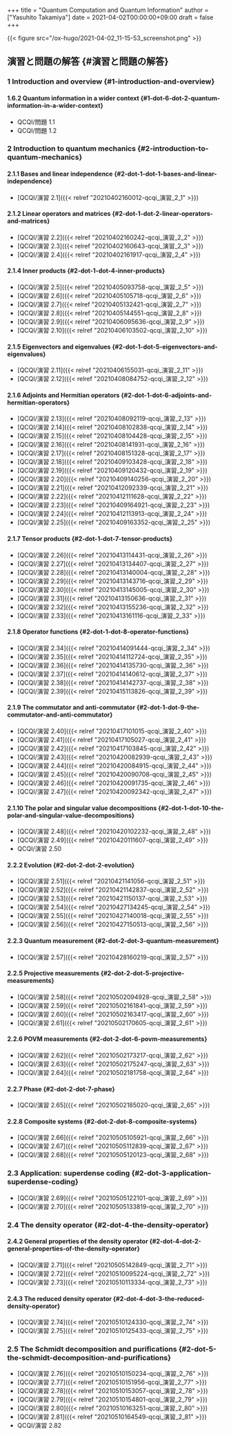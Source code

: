 +++
title = "Quantum Computation and Quantum Information"
author = ["Yasuhito Takamiya"]
date = 2021-04-02T00:00:00+09:00
draft = false
+++

{{< figure src="/ox-hugo/2021-04-02_11-15-53_screenshot.png" >}}


## 演習と問題の解答 {#演習と問題の解答}


### 1 Introduction and overview {#1-introduction-and-overview}


#### 1.6.2 Quantum information in a wider context {#1-dot-6-dot-2-quantum-information-in-a-wider-context}

-   QCQI/問題 1.1
-   QCQI/問題 1.2


### 2 Introduction to quantum mechanics {#2-introduction-to-quantum-mechanics}


#### 2.1.1 Bases and linear independence {#2-dot-1-dot-1-bases-and-linear-independence}

-   [QCQI/演習 2.1]({{< relref "20210402160012-qcqi_演習_2_1" >}})


#### 2.1.2 Linear operators and matrices {#2-dot-1-dot-2-linear-operators-and-matrices}

-   [QCQI/演習 2.2]({{< relref "20210402160242-qcqi_演習_2_2" >}})
-   [QCQI/演習 2.3]({{< relref "20210402160643-qcqi_演習_2_3" >}})
-   [QCQI/演習 2.4]({{< relref "20210402161917-qcqi_演習_2_4" >}})


#### 2.1.4 Inner products {#2-dot-1-dot-4-inner-products}

-   [QCQI/演習 2.5]({{< relref "20210405093758-qcqi_演習_2_5" >}})
-   [QCQI/演習 2.6]({{< relref "20210405105718-qcqi_演習_2_6" >}})
-   [QCQI/演習 2.7]({{< relref "20210405132421-qcqi_演習_2_7" >}})
-   [QCQI/演習 2.8]({{< relref "20210405144551-qcqi_演習_2_8" >}})
-   [QCQI/演習 2.9]({{< relref "20210406095636-qcqi_演習_2_9" >}})
-   [QCQI/演習 2.10]({{< relref "20210406103502-qcqi_演習_2_10" >}})


#### 2.1.5 Eigenvectors and eigenvalues {#2-dot-1-dot-5-eigenvectors-and-eigenvalues}

-   [QCQI/演習 2.11]({{< relref "20210406155031-qcqi_演習_2_11" >}})
-   [QCQI/演習 2.12]({{< relref "20210408084752-qcqi_演習_2_12" >}})


#### 2.1.6 Adjoints and Hermitian operators {#2-dot-1-dot-6-adjoints-and-hermitian-operators}

-   [QCQI/演習 2.13]({{< relref "20210408092119-qcqi_演習_2_13" >}})
-   [QCQI/演習 2.14]({{< relref "20210408102838-qcqi_演習_2_14" >}})
-   [QCQI/演習 2.15]({{< relref "20210408104428-qcqi_演習_2_15" >}})
-   [QCQI/演習 2.16]({{< relref "20210408141931-qcqi_演習_2_16" >}})
-   [QCQI/演習 2.17]({{< relref "20210408151328-qcqi_演習_2_17" >}})
-   [QCQI/演習 2.18]({{< relref "20210409103428-qcqi_演習_2_18" >}})
-   [QCQI/演習 2.19]({{< relref "20210409120432-qcqi_演習_2_19" >}})
-   [QCQI/演習 2.20]({{< relref "20210409140256-qcqi_演習_2_20" >}})
-   [QCQI/演習 2.21]({{< relref "20210412092339-qcqi_演習_2_21" >}})
-   [QCQI/演習 2.22]({{< relref "20210412111628-qcqi_演習_2_22" >}})
-   [QCQI/演習 2.23]({{< relref "20210409164921-qcqi_演習_2_23" >}})
-   [QCQI/演習 2.24]({{< relref "20210412113913-qcqi_演習_2_24" >}})
-   [QCQI/演習 2.25]({{< relref "20210409163352-qcqi_演習_2_25" >}})


#### 2.1.7 Tensor products {#2-dot-1-dot-7-tensor-products}

-   [QCQI/演習 2.26]({{< relref "20210413114431-qcqi_演習_2_26" >}})
-   [QCQI/演習 2.27]({{< relref "20210413134407-qcqi_演習_2_27" >}})
-   [QCQI/演習 2.28]({{< relref "20210413140004-qcqi_演習_2_28" >}})
-   [QCQI/演習 2.29]({{< relref "20210413143716-qcqi_演習_2_29" >}})
-   [QCQI/演習 2.30]({{< relref "20210413145005-qcqi_演習_2_30" >}})
-   [QCQI/演習 2.31]({{< relref "20210413150636-qcqi_演習_2_31" >}})
-   [QCQI/演習 2.32]({{< relref "20210413155236-qcqi_演習_2_32" >}})
-   [QCQI/演習 2.33]({{< relref "20210413161116-qcqi_演習_2_33" >}})


#### 2.1.8 Operator functions {#2-dot-1-dot-8-operator-functions}

-   [QCQI/演習 2.34]({{< relref "20210414091444-qcqi_演習_2_34" >}})
-   [QCQI/演習 2.35]({{< relref "20210414112724-qcqi_演習_2_35" >}})
-   [QCQI/演習 2.36]({{< relref "20210414135730-qcqi_演習_2_36" >}})
-   [QCQI/演習 2.37]({{< relref "20210414140612-qcqi_演習_2_37" >}})
-   [QCQI/演習 2.38]({{< relref "20210414142737-qcqi_演習_2_38" >}})
-   [QCQI/演習 2.39]({{< relref "20210415113826-qcqi_演習_2_39" >}})


#### 2.1.9 The commutator and anti-commutator {#2-dot-1-dot-9-the-commutator-and-anti-commutator}

-   [QCQI/演習 2.40]({{< relref "20210417101015-qcqi_演習_2_40" >}})
-   [QCQI/演習 2.41]({{< relref "20210417105027-qcqi_演習_2_41" >}})
-   [QCQI/演習 2.42]({{< relref "20210417103845-qcqi_演習_2_42" >}})
-   [QCQI/演習 2.43]({{< relref "20210420082939-qcqi_演習_2_43" >}})
-   [QCQI/演習 2.44]({{< relref "20210420084915-qcqi_演習_2_44" >}})
-   [QCQI/演習 2.45]({{< relref "20210420090708-qcqi_演習_2_45" >}})
-   [QCQI/演習 2.46]({{< relref "20210420091735-qcqi_演習_2_46" >}})
-   [QCQI/演習 2.47]({{< relref "20210420092342-qcqi_演習_2_47" >}})


#### 2.1.10 The polar and singular value decompositions {#2-dot-1-dot-10-the-polar-and-singular-value-decompositions}

-   [QCQI/演習 2.48]({{< relref "20210420102232-qcqi_演習_2_48" >}})
-   [QCQI/演習 2.49]({{< relref "20210420111607-qcqi_演習_2_49" >}})
-   QCQI/演習 2.50


#### 2.2.2 Evolution {#2-dot-2-dot-2-evolution}

-   [QCQI/演習 2.51]({{< relref "20210421141056-qcqi_演習_2_51" >}})
-   [QCQI/演習 2.52]({{< relref "20210421142837-qcqi_演習_2_52" >}})
-   [QCQI/演習 2.53]({{< relref "20210421150137-qcqi_演習_2_53" >}})
-   [QCQI/演習 2.54]({{< relref "20210427134245-qcqi_演習_2_54" >}})
-   [QCQI/演習 2.55]({{< relref "20210427140018-qcqi_演習_2_55" >}})
-   [QCQI/演習 2.56]({{< relref "20210427150513-qcqi_演習_2_56" >}})


#### 2.2.3 Quantum measurement {#2-dot-2-dot-3-quantum-measurement}

-   [QCQI/演習 2.57]({{< relref "20210428160219-qcqi_演習_2_57" >}})


#### 2.2.5 Projective measurements {#2-dot-2-dot-5-projective-measurements}

-   [QCQI/演習 2.58]({{< relref "20210502094928-qcqi_演習_2_58" >}})
-   [QCQI/演習 2.59]({{< relref "20210502161841-qcqi_演習_2_59" >}})
-   [QCQI/演習 2.60]({{< relref "20210502163417-qcqi_演習_2_60" >}})
-   [QCQI/演習 2.61]({{< relref "20210502170605-qcqi_演習_2_61" >}})


#### 2.2.6 POVM measurements {#2-dot-2-dot-6-povm-measurements}

-   [QCQI/演習 2.62]({{< relref "20210502173217-qcqi_演習_2_62" >}})
-   [QCQI/演習 2.63]({{< relref "20210502175247-qcqi_演習_2_63" >}})
-   [QCQI/演習 2.64]({{< relref "20210502181758-qcqi_演習_2_64" >}})


#### 2.2.7 Phase {#2-dot-2-dot-7-phase}

-   [QCQI/演習 2.65]({{< relref "20210502185020-qcqi_演習_2_65" >}})


#### 2.2.8 Composite systems {#2-dot-2-dot-8-composite-systems}

-   [QCQI/演習 2.66]({{< relref "20210505105921-qcqi_演習_2_66" >}})
-   [QCQI/演習 2.67]({{< relref "20210505112839-qcqi_演習_2_67" >}})
-   [QCQI/演習 2.68]({{< relref "20210505120123-qcqi_演習_2_68" >}})


### 2.3 Application: superdense coding {#2-dot-3-application-superdense-coding}

-   [QCQI/演習 2.69]({{< relref "20210505122101-qcqi_演習_2_69" >}})
-   [QCQI/演習 2.70]({{< relref "20210505133819-qcqi_演習_2_70" >}})


### 2.4 The density operator {#2-dot-4-the-density-operator}


#### 2.4.2 General properties of the density operator {#2-dot-4-dot-2-general-properties-of-the-density-operator}

-   [QCQI/演習 2.71]({{< relref "20210505142849-qcqi_演習_2_71" >}})
-   [QCQI/演習 2.72]({{< relref "20210510095224-qcqi_演習_2_72" >}})
-   [QCQI/演習 2.73]({{< relref "20210510113334-qcqi_演習_2_73" >}})


#### 2.4.3 The reduced density operator {#2-dot-4-dot-3-the-reduced-density-operator}

-   [QCQI/演習 2.74]({{< relref "20210510124330-qcqi_演習_2_74" >}})
-   [QCQI/演習 2.75]({{< relref "20210510125433-qcqi_演習_2_75" >}})


### 2.5 The Schmidt decomposition and purifications {#2-dot-5-the-schmidt-decomposition-and-purifications}

-   [QCQI/演習 2.76]({{< relref "20210510150234-qcqi_演習_2_76" >}})
-   [QCQI/演習 2.77]({{< relref "20210510151956-qcqi_演習_2_77" >}})
-   [QCQI/演習 2.78]({{< relref "20210510153057-qcqi_演習_2_78" >}})
-   [QCQI/演習 2.79]({{< relref "20210510154801-qcqi_演習_2_79" >}})
-   [QCQI/演習 2.80]({{< relref "20210510163251-qcqi_演習_2_80" >}})
-   [QCQI/演習 2.81]({{< relref "20210510164549-qcqi_演習_2_81" >}})
-   QCQI/演習 2.82
